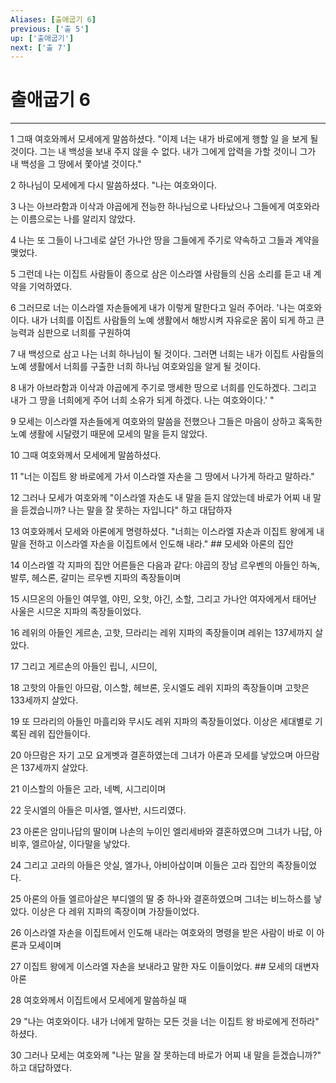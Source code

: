 ```yaml
---
Aliases: [출애굽기 6]
previous: ['출 5']
up: ['출애굽기']
next: ['출 7']
---
```

# 출애굽기 6

***


1 그때 여호와께서 모세에게 말씀하셨다. "이제 너는 내가 바로에게 행할 일 을 보게 될 것이다. 그는 내 백성을 보내 주지 않을 수 없다. 내가 그에게 압력을 가할 것이니 그가 내 백성을 그 땅에서 쫓아낼 것이다." 

2 하나님이 모세에게 다시 말씀하셨다. "나는 여호와이다. 

3 나는 아브라함과 이삭과 야곱에게 전능한 하나님으로 나타났으나 그들에게 여호와라는 이름으로는 나를 알리지 않았다. 

4 나는 또 그들이 나그네로 살던 가나안 땅을 그들에게 주기로 약속하고 그들과 계약을 맺었다. 

5 그런데 나는 이집트 사람들이 종으로 삼은 이스라엘 사람들의 신음 소리를 듣고 내 계약을 기억하였다. 

6 그러므로 너는 이스라엘 자손들에게 내가 이렇게 말한다고 일러 주어라. '나는 여호와이다. 내가 너희를 이집트 사람들의 노예 생활에서 해방시켜 자유로운 몸이 되게 하고 큰 능력과 심판으로 너희를 구원하여 

7 내 백성으로 삼고 나는 너희 하나님이 될 것이다. 그러면 너희는 내가 이집트 사람들의 노예 생활에서 너희를 구출한 너희 하나님 여호와임을 알게 될 것이다. 

8 내가 아브라함과 이삭과 야곱에게 주기로 맹세한 땅으로 너희를 인도하겠다. 그리고 내가 그 땅을 너희에게 주어 너희 소유가 되게 하겠다. 나는 여호와이다.' " 

9 모세는 이스라엘 자손들에게 여호와의 말씀을 전했으나 그들은 마음이 상하고 혹독한 노예 생활에 시달렸기 때문에 모세의 말을 듣지 않았다. 

10 그때 여호와께서 모세에게 말씀하셨다. 

11 "너는 이집트 왕 바로에게 가서 이스라엘 자손을 그 땅에서 나가게 하라고 말하라." 

12 그러나 모세가 여호와께 "이스라엘 자손도 내 말을 듣지 않았는데 바로가 어찌 내 말을 듣겠습니까? 나는 말을 잘 못하는 자입니다" 하고 대답하자 

13 여호와께서 모세와 아론에게 명령하셨다. "너희는 이스라엘 자손과 이집트 왕에게 내 말을 전하고 이스라엘 자손을 이집트에서 인도해 내라." ## 모세와 아론의 집안 

14 이스라엘 각 지파의 집안 어른들은 다음과 같다: 야곱의 장남 르우벤의 아들인 하녹, 발루, 헤스론, 갈미는 르우벤 지파의 족장들이며 

15 시므온의 아들인 여무엘, 야민, 오핫, 야긴, 소할, 그리고 가나안 여자에게서 태어난 사울은 시므온 지파의 족장들이었다. 

16 레위의 아들인 게르손, 고핫, 므라리는 레위 지파의 족장들이며 레위는 137세까지 살았다. 

17 그리고 게르손의 아들인 립니, 시므이, 

18 고핫의 아들인 아므람, 이스할, 헤브론, 웃시엘도 레위 지파의 족장들이며 고핫은 133세까지 살았다. 

19 또 므라리의 아들인 마흘리와 무시도 레위 지파의 족장들이었다. 이상은 세대별로 기록된 레위 집안들이다. 

20 아므람은 자기 고모 요게벳과 결혼하였는데 그녀가 아론과 모세를 낳았으며 아므람은 137세까지 살았다. 

21 이스할의 아들은 고라, 네벡, 시그리이며 

22 웃시엘의 아들은 미사엘, 엘사반, 시드리였다. 

23 아론은 암미나답의 딸이며 나손의 누이인 엘리세바와 결혼하였으며 그녀가 나답, 아비후, 엘르아살, 이다말을 낳았다. 

24 그리고 고라의 아들은 앗실, 엘가나, 아비아삽이며 이들은 고라 집안의 족장들이었다. 

25 아론의 아들 엘르아살은 부디엘의 딸 중 하나와 결혼하였으며 그녀는 비느하스를 낳았다. 이상은 다 레위 지파의 족장이며 가장들이었다. 

26 이스라엘 자손을 이집트에서 인도해 내라는 여호와의 명령을 받은 사람이 바로 이 아론과 모세이며 

27 이집트 왕에게 이스라엘 자손을 보내라고 말한 자도 이들이었다. ## 모세의 대변자 아론 

28 여호와께서 이집트에서 모세에게 말씀하실 때 

29 "나는 여호와이다. 내가 너에게 말하는 모든 것을 너는 이집트 왕 바로에게 전하라" 하셨다. 

30 그러나 모세는 여호와께 "나는 말을 잘 못하는데 바로가 어찌 내 말을 듣겠습니까?" 하고 대답하였다.
